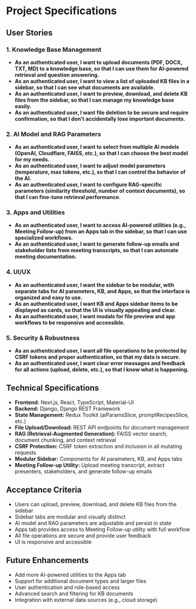 # Project Specifications

## User Stories

### 1. Knowledge Base Management

- **As an authenticated user, I want to upload documents (PDF, DOCX, TXT, MD) to a knowledge base, so that I can use them for AI-powered retrieval and question answering.**
- **As an authenticated user, I want to view a list of uploaded KB files in a sidebar, so that I can see what documents are available.**
- **As an authenticated user, I want to preview, download, and delete KB files from the sidebar, so that I can manage my knowledge base easily.**
- **As an authenticated user, I want file deletion to be secure and require confirmation, so that I don't accidentally lose important documents.**

### 2. AI Model and RAG Parameters

- **As an authenticated user, I want to select from multiple AI models (OpenAI, Cloudflare, FAISS, etc.), so that I can choose the best model for my needs.**
- **As an authenticated user, I want to adjust model parameters (temperature, max tokens, etc.), so that I can control the behavior of the AI.**
- **As an authenticated user, I want to configure RAG-specific parameters (similarity threshold, number of context documents), so that I can fine-tune retrieval performance.**

### 3. Apps and Utilities

- **As an authenticated user, I want to access AI-powered utilities (e.g., Meeting Follow-up) from an Apps tab in the sidebar, so that I can use specialized workflows.**
- **As an authenticated user, I want to generate follow-up emails and stakeholder lists from meeting transcripts, so that I can automate meeting documentation.**

### 4. UI/UX

- **As an authenticated user, I want the sidebar to be modular, with separate tabs for AI parameters, KB, and Apps, so that the interface is organized and easy to use.**
- **As an authenticated user, I want KB and Apps sidebar items to be displayed as cards, so that the UI is visually appealing and clear.**
- **As an authenticated user, I want modals for file preview and app workflows to be responsive and accessible.**

### 5. Security & Robustness

- **As an authenticated user, I want all file operations to be protected by CSRF tokens and proper authentication, so that my data is secure.**
- **As an authenticated user, I want clear error messages and feedback for all actions (upload, delete, etc.), so that I know what is happening.**

## Technical Specifications

- **Frontend:** Next.js, React, TypeScript, Material-UI
- **Backend:** Django, Django REST Framework
- **State Management:** Redux Toolkit (aiParamsSlice, promptRecipesSlice, etc.)
- **File Upload/Download:** REST API endpoints for document management
- **RAG (Retrieval-Augmented Generation):** FAISS vector search, document chunking, and context retrieval
- **CSRF Protection:** CSRF token extraction and inclusion in all mutating requests
- **Modular Sidebar:** Components for AI parameters, KB, and Apps tabs
- **Meeting Follow-up Utility:** Upload meeting transcript, extract presenters, stakeholders, and generate follow-up emails

## Acceptance Criteria

- Users can upload, preview, download, and delete KB files from the sidebar
- Sidebar tabs are modular and visually distinct
- AI model and RAG parameters are adjustable and persist in state
- Apps tab provides access to Meeting Follow-up utility with full workflow
- All file operations are secure and provide user feedback
- UI is responsive and accessible

## Future Enhancements

- Add more AI-powered utilities to the Apps tab
- Support for additional document types and larger files
- User authentication and role-based access
- Advanced search and filtering for KB documents
- Integration with external data sources (e.g., cloud storage)

